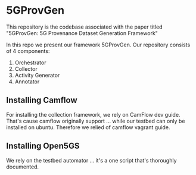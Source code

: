 # 5GProvGen
This repository is the codebase associated with the paper titled "5GProvGen: 5G Provenance Dataset Generation Framework" 

In this repo we present our framework 5GProvGen. Our repository consists of 4 components:
1. Orchestrator 
2. Collector
3. Activity Generator 
4. Annotator

## Installing Camflow
For installing the collection framework, we rely on CamFlow dev guide. That's cause camflow originally support ... while our testbed can only be installed on ubuntu. Therefore we relied of camflow vagrant guide. 

## Installing Open5GS
We rely on the testbed automator ... it's a one script that's thoroughly documented.